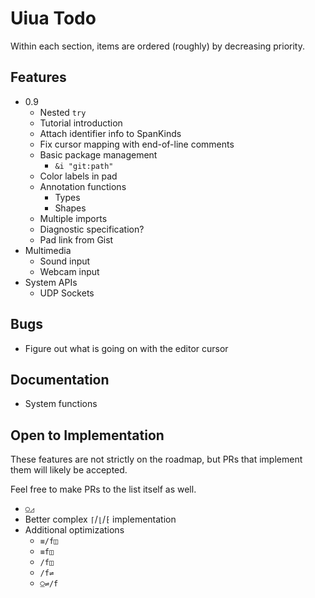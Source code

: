 # Uiua Todo
Within each section, items are ordered (roughly) by decreasing priority.

## Features
- 0.9
  - Nested `try`
  - Tutorial introduction
  - Attach identifier info to SpanKinds
  - Fix cursor mapping with end-of-line comments
  - Basic package management
    - `&i "git:path"`
  - Color labels in pad
  - Annotation functions
    - Types
    - Shapes
  - Multiple imports
  - Diagnostic specification?
  - Pad link from Gist
- Multimedia
  - Sound input
  - Webcam input
- System APIs
  - UDP Sockets

## Bugs
- Figure out what is going on with the editor cursor

## Documentation
- System functions

## Open to Implementation
These features are not strictly on the roadmap, but PRs that implement them will likely be accepted.

Feel free to make PRs to the list itself as well.

- `⍜◿`
- Better complex `⌈`/`⌊`/`⁅` implementation
- Additional optimizations
  - `≡/f◫`
  - `≡f◫`
  - `/f◫`
  - `/f⇌`
  - `⍜⇌/f`